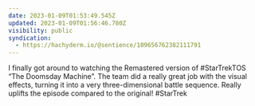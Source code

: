 ```yaml
---
date: 2023-01-09T01:53:49.545Z
updated: 2023-01-09T01:56:46.780Z
visibility: public
syndication:
  - https://hachyderm.io/@sentience/109656762382111791
---
```

I finally got around to watching the Remastered version of #StarTrekTOS “The Doomsday Machine”. The team did a really great job with the visual effects, turning it into a very three-dimensional battle sequence. Really uplifts the episode compared to the original! #StarTrek
